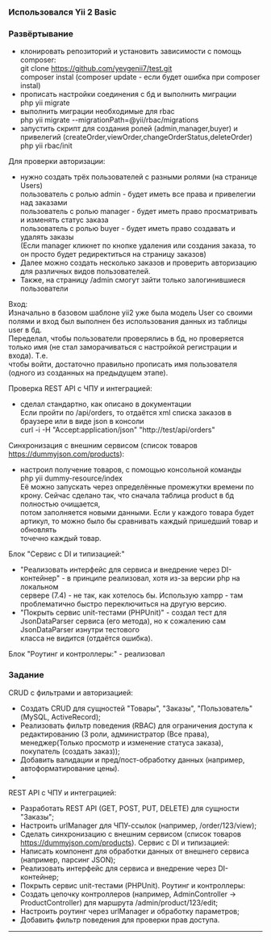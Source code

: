 <h3>Использовался Yii 2 Basic</h3>

### Развёртывание
- клонировать репозиторий и установить зависимости с помощь composer: </br>
git clone https://github.com/yevgenii7/test.git </br>
composer instal (composer update - если будет ошибка при composer instal)</br>
- прописать настройки соединения с бд и выполнить миграции </br>
php yii migrate</br>
- выполнить миграции необходимые для rbac</br>
php yii migrate --migrationPath=@yii/rbac/migrations</br>
- запустить скрипт для создания ролей (admin,manager,buyer) и привелегий (createOrder,viewOrder,changeOrderStatus,deleteOrder)</br>
php yii rbac/init</br>

Для проверки авторизации:
- нужно создать трёх пользователей с разными ролями (на странице Users)</br>
пользователь с ролью admin - будет иметь все права и привелегии над заказами</br>
пользователь с ролью manager - будет иметь право просматривать и изменять статус заказа</br>
пользователь с ролью buyer - будет иметь право создавать и удалять заказы</br>
(Если manager кликнет по кнопке удаления или создания заказа, то он просто будет редиректиться на страницу заказов)</br>
- Далее можно создать несколько заказов и проверить авторизацию для различных видов пользователей.</br>
- Также, на страницу /admin смогут зайти только залогинившиеся пользователи</br>

Вход:</br>
Изначально в базовом шаблоне yii2 уже была модель User со своими полями и вход был выполнен без использования данных из таблицы user в бд.</br>
Переделал, чтобы пользователи проверялись в бд, но проверяется только имя (не стал заморачиваться с настройкой регистрации и входа). Т.е.</br> 
чтобы войти, достаточно правильно прописать имя пользователя (одного из созданных на предыдущем этапе).</br>

Проверка REST API с ЧПУ и интеграцией:
- сделал стандартно, как описано в документации</br>
Если пройти по /api/orders, то отдаётся xml списка заказов в браузере или в виде json в консоли </br>
 curl -i -H "Accept:application/json" "http://test/api/orders"</br>

Синхронизация с внешним сервисом (список товаров https://dummyjson.com/products):
- настроил получение товаров, с помощью консольной команды</br>
 php yii dummy-resource/index</br>
Её можно запускать через определённые промежутки времени по крону. Сейчас сделано так, что сначала таблица product в бд полностью очищается,</br> 
потом заполняется новыми данными. Если у каждого товара будет артикул, то можно было бы сравнивать каждый пришедший товар и обновлять </br>
точечно каждый товар.</br>

Блок "Сервис с DI и типизацией:"</br>
- "Реализовать интерфейс для сервиса и внедрение через DI-контейнер" - в принципе реализовал, хотя из-за версии php на локальном </br>
сервере (7.4) - не так, как хотелось бы. Использую xampp - там проблематично быстро переключиться на другую версию.</br>
- "Покрыть сервис unit-тестами (PHPUnit)" - создал тест для JsonDataParser сервиса (его метода), но к сожалению сам JsonDataParser изнутри тестового </br>
класса не видится (отдаётся ошибка).</br>

Блок "Роутинг и контроллеры:" - реализовал



### Задание 
CRUD с фильтрами и авторизацией:</br>
- Создать CRUD для сущностей "Товары", "Заказы", "Пользователь" (MySQL, ActiveRecord);
- Реализовать фильтр поведения (RBAC) для ограничения доступа к редактированию (3 роли, администратор (Все права), 
менеджер(Только просмотр и изменение статуса заказа), покупатель (создать заказ));
- Добавить валидации и пред/пост-обработку данных (например, автоформатирование цены).
- 
REST API с ЧПУ и интеграцией:
- Разработать REST API (GET, POST, PUT, DELETE) для сущности "Заказы";
- Настроить urlManager для ЧПУ-ссылок (например, /order/123/view);
- Сделать синхронизацию с внешним сервисом (список товаров https://dummyjson.com/products).
Сервис с DI и типизацией:
- Написать компонент для обработки данных от внешнего сервиса (например, парсинг JSON);
- Реализовать интерфейс для сервиса и внедрение через DI-контейнер;
- Покрыть сервис unit-тестами (PHPUnit).
Роутинг и контроллеры:
- Создать цепочку контроллеров (например, AdminController → ProductController) для маршрута /admin/product/123/edit;
- Настроить роутинг через urlManager и обработку параметров;
- Добавить фильтр поведения для проверки прав доступа.

------------
